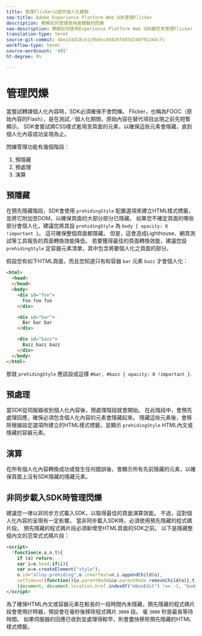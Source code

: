 ```yaml
---
title: 管理Flicker以提供個人化體驗
seo-title: Adobe Experience Platform Web SDK管理Flicker
description: 瞭解如何管理使用者體驗的閃爍
seo-description: 瞭解如何使用Experience Platform Web SDK屬性來管理Flicker
translation-type: tm+mt
source-git-commit: 4bea14d18ce119bdec0d428f885d240f92244cfc
workflow-type: tm+mt
source-wordcount: '491'
ht-degree: 0%

---
```



# 管理閃爍

當嘗試轉譯個人化內容時，SDK必須確保不會閃爍。 Flicker，也稱為FOOC（原始內容的Flash），是在測試／個人化期間，原始內容在替代項目出現之前先短暫顯示。 SDK會嘗試將CSS樣式套用至頁面的元素，以確保這些元素會隱藏，直到個人化內容成功呈現為止。

閃爍管理功能有幾個階段：

1. 預隱藏
1. 預處理
1. 演算

## 預隱藏

在預先隱藏階段，SDK會使用 `prehidingStyle` 配置選項來建立HTML樣式標籤，並將它附加至DOM，以確保頁面的大部分部分已隱藏。 如果您不確定頁面的哪些部分會個人化，建議您將其設 `prehidingStyle` 為 `body { opacity: 0 !important }`。 這可確保整個頁面都隱藏。 但是，這會造成Lighthouse、網頁測試等工具報告的頁面轉換效能降低。 若要獲得最佳的頁面轉換效能，建議您設 `prehidingStyle` 定容器元素清單，其中包含將要個人化之頁面的部分。

假設您有如下HTML頁面，而且您知道只有和容器 `bar` 元素 `bazz` 才會個人化：

```html
<html>
  <head>
  </head>
  <body>
    <div id="foo">
      Foo foo foo
    </div>

    <div id="bar">
      Bar bar bar
    </div>

    <div id="bazz">
      Bazz bazz bazz
    </div>
  </body>
</html>
```

那就 `prehidingStyle` 應該設成這樣 `#bar, #bazz { opacity: 0 !important }`.

## 預處理

當SDK從伺服器收到個人化內容後，預處理階段就會開始。 在此階段中，會預先處理回應，確保必須包含個人化內容的元素會隱藏起來。 隱藏這些元素後，會移除根據設定選項所建立的HTML樣式標籤，並顯示 `prehidingStyle` HTML內文或隱藏的容器元素。

## 演算

在所有個人化內容轉換成功或發生任何錯誤後，會顯示所有先前隱藏的元素，以確保頁面上沒有SDK隱藏的隱藏元素。

## 非同步載入SDK時管理閃爍

建議您一律以非同步方式載入SDK，以取得最佳的頁面演算效能。 不過，這對個人化內容的呈現有一定影響。 當非同步載入SDK時，必須使用預先隱藏的程式碼片段。 預先隱藏的程式碼片段必須新增至HTML頁面的SDK之前。 以下是隱藏整個內文的范常式式碼片段：

```html
<script>
  !function(e,a,n,t){
    if (a) return;
    var i=e.head;if(i){
    var o=e.createElement("style");
    o.id="alloy-prehiding",o.innerText=n,i.appendChild(o),
    setTimeout(function(){o.parentNode&&o.parentNode.removeChild(o)},t)}}
    (document, document.location.href.indexOf("mboxEdit") !== -1, "body { opacity: 0 !important }", 3000);
</script>
```

為了確保HTML內文或容器元素在較長的一段時間內未隱藏，預先隱藏的程式碼片段會使用計時器，預設會在毫秒後移除程式碼片 `3000` 段。 毫 `3000` 秒是最長等待時間。 如果伺服器的回應已收到並處理得較早，則會盡快移除預先隱藏的HTML樣式標籤。

